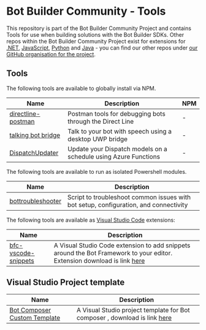 # Bot Builder Community - Tools

This repository is part of the Bot Builder Community Project and contains Tools for use when building solutions with the Bot Builder SDKs. Other repos within the Bot Builder Community Project exist for extensions for [.NET](https://github.com/BotBuilderCommunity/botbuilder-community-tools), [JavaScript](https://github.com/BotBuilderCommunity/botbuilder-community-js), [Python](https://github.com/BotBuilderCommunity/botbuilder-community-python) and [Java](https://github.com/BotBuilderCommunity/botbuilder-community-java) - you can find our other repos under [our GitHub organisation for the project](https://github.com/BotBuilderCommunity/).  

## Tools

The following tools are available to globally install via NPM.

| Name | Description | NPM |
| ---- | ----------- |-----|
| [directline-postman](./directline-postman/README.md) | Postman tools for debugging bots through the Direct Line | - |
| [talking bot bridge](./TalkingBotBridge/ReadMe.md) | Talk to your bot with speech using a desktop UWP bridge| - |
| [DispatchUpdater](./DispatchUpdater/README.md) | Update your Dispatch models on a schedule using Azure Functions | - |

The following tools are available to run as isolated Powershell modules.

| Name | Description
| ---- | -----------
| [bottroubleshooter](./bottroubleshooter/README.md) | Script to troubleshoot common issues with bot setup, configuration, and connectivity |

The following tools are available as [Visual Studio Code](https://code.visualstudio.com/) extensions:

| Name | Description
| ---- | -----------
| [bfc-vscode-snippets](./bfc-vscode-snippets/README.md) | A Visual Studio Code extension to add snippets around the Bot Framework to your editor. Extension download is link [here](https://marketplace.visualstudio.com/items?itemName=BotFrameworkCommunity.bfc-vscode-snippets) |

## Visual Studio Project template
| Name | Description
| ---- | -----------
| [Bot Composer Custom Template](./VSProjectTemplate/BotComposerCustomActionTemplate/README.md) | A Visual Studio project template for Bot composer , download is link [here](https://marketplace.visualstudio.com/items?itemName=Vinoth.CustomAction1) |
